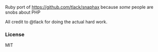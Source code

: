 Ruby port of https://github.com/tlack/snaphax because _some_ people are snobs about PHP

All credit to @tlack for doing the actual hard work.

### License

MIT

